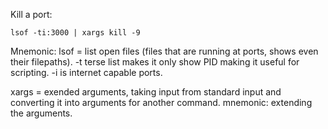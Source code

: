 Kill a port:
```
lsof -ti:3000 | xargs kill -9
```

Mnemonic: lsof = list open files (files that are running at ports, shows even their filepaths). -t terse list makes it only show PID making it useful for scripting. -i is internet capable ports.

xargs = exended arguments, taking input from standard input and converting it into arguments for another command. mnemonic: extending the arguments.
